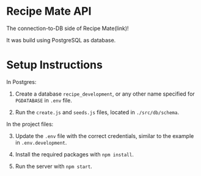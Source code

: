 # Recipe Mate API

The connection-to-DB side of Recipe Mate(link)!

It was build using PostgreSQL as database.


# Setup Instructions

In Postgres:

1. Create a database `recipe_development`, or any other name specified for `PGDATABASE` in `.env` file.

2. Run the `create.js` and `seeds.js` files, located in `./src/db/schema`.


In the project files:

3. Update the `.env` file with the correct credentials, similar to the example in `.env.development`.


4. Install the required packages with `npm install`.

5. Run the server with `npm start`.